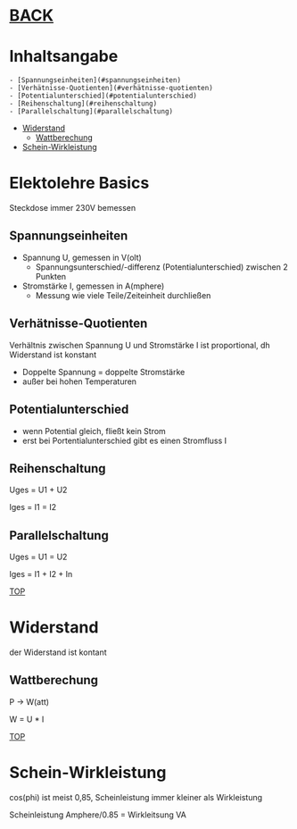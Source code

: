 # [BACK](../index.html)
# Inhaltsangabe
	- [Spannungseinheiten](#spannungseinheiten)
	- [Verhätnisse-Quotienten](#verhätnisse-quotienten)
	- [Potentialunterschied](#potentialunterschied)
	- [Reihenschaltung](#reihenschaltung)
	- [Parallelschaltung](#parallelschaltung)
- [Widerstand](#widerstand)
	- [Wattberechung](#wattberechung)
- [Schein-Wirkleistung](#schein-wirkleistung)

# Elektolehre Basics
Steckdose immer 230V bemessen

## Spannungseinheiten
- Spannung U, gemessen in V(olt)
	- Spannungsunterschied/-differenz (Potentialunterschied) zwischen 2 Punkten
- Stromstärke I, gemessen in A(mphere)
	- Messung wie viele Teile/Zeiteinheit durchließen

## Verhätnisse-Quotienten
Verhältnis zwischen Spannung U und Stromstärke I ist proportional, dh Widerstand
ist konstant
- Doppelte Spannung = doppelte Stromstärke
- außer bei hohen Temperaturen 

## Potentialunterschied
- wenn Potential gleich, fließt kein Strom 
- erst bei Portentialunterschied gibt es einen Stromfluss I

## Reihenschaltung
Uges = U1 + U2

Iges = I1 = I2

## Parallelschaltung
Uges = U1 = U2

Iges = I1 + I2 + In

[TOP](#)

# Widerstand
der Widerstand ist kontant

## Wattberechung 
P -> W(att)

W = U * I 

[TOP](#)

# Schein-Wirkleistung
cos(phi) ist meist 0,85, Scheinleistung immer kleiner als Wirkleistung

Scheinleistung Amphere/0.85 = Wirkleitsung VA



